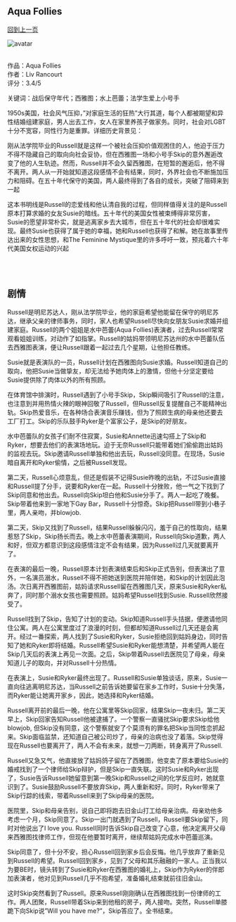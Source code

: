 ## Aqua Follies
[回到上一页](https://boheme13.github.io/Reviews/)  &nbsp;&nbsp;

![avatar](https://cdn.hourdetroit.com/wp-content/uploads/sites/20/2019/08/aqua-follies.jpg)
<br>
<br>

作品：Aqua Follies <br>
作者：Liv Rancourt <br>
评分：3.4/5 <br>

关键词：战后保守年代；西雅图；水上芭蕾；法学生爱上小号手

1950s美国，社会风气压抑，”对家庭生活的狂热”大行其道，每个人都被期望和异性结婚组建家庭，男人出去工作，女人在家里养孩子做家务。同时，社会对LGBT十分不宽容，同性行为是重罪。详细历史背景见：

刚从法学院毕业的Russell就是这样一个被社会压抑价值观困住的人，他迫于压力不得不隐藏自己的取向向社会妥协，但在西雅图一场和小号手Skip的意外邂逅改变了他的人生轨迹。然而，Russell并不会久留西雅图，在短暂的邂逅后，他不得不离开。两人从一开始就知道这段感情不会有结果，同时，外界社会也不断施加压力和阻碍。在五十年代保守的美国，两人最终得到了各自的成长，突破了阻碍来到一起

这本书明线是Russell的恋爱线和他认清自我的过程，但同样值得关注的是Russell原本打算求婚的女友Susie的暗线。五十年代的美国女性被束缚得非常厉害，Susie的愿望非常朴实，就是逃离家乡去大城市，但在五十年代的社会却很难实现。最终Susie也获得了属于她的幸福，她和Russell也获得了和解。她在故事里传达出来的女性思想，和The Feminine Mystique里的许多呼吁一致，预兆着六十年代美国女权运动的兴起

<br>
<br>


## 剧情
Russell是明尼苏达人，刚从法学院毕业，他的家庭希望他能留在保守的明尼苏达，继承父亲的律师事务，同时，家人也希望Russell尽快向女朋友Susie求婚并组建家庭。Russell的两个姐姐是水中芭蕾(Aqua Follies)表演者，过去Russell常常观看姐姐训练，对动作了如指掌。Russell的姑妈带领明尼苏达州的水中芭蕾队伍去西雅图表演，便让Russell跟着一起过去几个星期，让他担任教练。

Susie就是表演队的一员，Russell计划在西雅图向Susie求婚。Russell知道自己的取向，他把Susie当做挚友，却无法给予她肉体上的激情，但他十分坚定要给Susie提供除了肉体以外的所有照顾。

在体育馆中排演时，Russell遇到了小号手Skip，Skip瞬间吸引了Russell的注意，也注意到并用热情火辣的眼神回敬了Russell，但Russell反复提醒自己不能精神出轨。Skip热爱音乐，在各种场合表演音乐赚钱，但为了照顾生病的母亲他还要去工厂打工。Skip的乐队鼓手Ryker是个富家公子，是Skip的好朋友。

水中芭蕾队的女孩子们耐不住寂寞，Susie和Annette迅速勾搭上了Skip和Ryker，想要去他们的表演场地玩。迫于无奈Russell只能带着她们偷偷跑出姑妈的监视去玩。Skip邀请Russell单独和他出去玩，Russell没同意。在现场，Susie暗自离开和Ryker偷情，之后被Russell发现。

第二天，Russell心烦意乱，但还是假装不记得Susie昨晚的出轨，不过Susie直接和Russell提了分手，说要和Ryker在一起。Russell十分挫败，他一气之下找到了Skip同意和他出去。Russell向Skip坦白他和Susie分手了。两人一起吃了晚餐。Skip带着他来到一家地下Gay Bar，Russell十分惊奇。Skip把Russell带到小巷子里，两人亲吻，并blowjob.

第二天，Skip又找到了Russell，结果Russell躲躲闪闪，羞于自己的性取向，结果惹怒了Skip，Skip扬长而去。晚上水中芭蕾表演期间，Russell向Skip道歉，两人和好，但双方都意识到这段感情注定不会有结果，因为Russell过几天就要离开了。

在表演的最后一晚，Russell原本计划表演结束后和Skip正式告别，但表演出了意外，一名演员溺水，Russell不得不把她送到医院并陪伴她，和Skip的计划因此泡汤。次日离开西雅图前，姑妈请求Russell留在西雅图几天，原来Susie和Ryker私奔了，同时那个溺水女孩也需要照顾。姑妈希望Russell找到Susie. Russell欣然接受了。

Russell找到了Skip，告知了计划的变动。Skip知道Russell手头拮据，便邀请他同住公寓。两人在公寓里度过了浪漫的时刻，但都却知道Russell过几天还是会离开。经过一番探索，两人找到了Susie和Ryker，Susie拒绝回到姑妈身边，同时告知了她和Ryker即将结婚。Russell希望Susie和Ryker能想清楚，并希望两人能在Skip几天后的表演上再见一次面。之后，Skip带着Russell去医院见了母亲，母亲知道儿子的取向，并对Russell十分热情。

在表演上，Susie和Ryker最终出现了。Russell和Susie单独谈话，原来，Susie一直向往逃离明尼苏达，当Russell之前告诉她要留在家乡工作时，Susie十分失落，而Ryker能让她离开家乡，因此，她选择和Ryker结婚。

Russell离开前的最后一晚，他在公寓里等Skip回家，结果Skip一夜未归。第二天早上，Skip回家告知Russell他被逮捕了。一个警察一直骚扰Skip要求Skip给他blowjob, 但Skip没有同意，这个警察就安了个莫须有的罪名把Skip当同性恋抓起来。Skip面临监禁，还知道自己被公司炒了，母亲的治病也没了着落。Skip觉得现在Russell也要离开了，两人不会有未来，就想一刀两断，转身离开了Russell. 

Russell又急又气，他直接放了姑妈鸽子留在了西雅图，他变卖了原本要给Susie的婚戒找到了一个律师给Skip辩护，但是Skip一直失联。这时Susie和Ryker出现了，Susie告诉Russell她留意到第一晚Skip和Russell之间的化学反应时，她就意识到了。Susie鼓励Russell不要放弃Skip，两人重新和好。同时，Ryker带来了Skip行踪的线索，带着Russell来到了Skip母亲的医院。

医院里，Skip和母亲告别，说自己即将跑去旧金山打工给母亲治病。母亲劝他多考虑一个月，Skip同意了。Skip一出门就遇到了Russell，Russell要Skip留下，同时对他说出了I love you. Russell同时告诉Skip自己改变了心意，他决定离开父母来西雅图找律师工作，但现在他要暂时离开，继续帮姑妈完成水中芭蕾巡演。

Skip同意了，但十分不安，担心Russell回到家乡后会反悔。他几乎放弃了重新见到Russell的希望。Russell回到家乡，见到了父母和其乐融融的一家人。正当我以为要BE时，镜头转到了Susie和Ryker在西雅图的婚礼上，Skip作为Ryker的伴郎加表演者，他对见到Russell几乎不抱希望，准备婚礼结束就前往旧金山。

这时Skip突然看到了Russell。原来Russell刚刚确认在西雅图找到一份律师的工作。两人团聚，Russell带着Skip来到他租的房子，两人接吻。突然，Russell单膝跪下向Skip说”Will you have me?”，Skip答应了。全书结束。